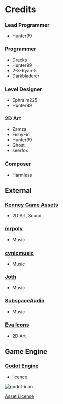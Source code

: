 # Credits

### Lead Programmer
  * Hunter99

### Programmer
  * Dracks
  * Hunter99
  * 2-3-Ryan-5
  * Darkbladercr

### Level Designer
  * Ephraim225
  * Hunter99

### 2D Art
  * Zamza
  * FishyFin
  * Hunter99
  * Ghost
  * seerfox

### Composer
  * Harmless


## External

### [Kenney Game Assets](https://www.kenney.nl/assets)
  * 2D Art, Sound

### [mrpoly](https://opengameart.org/content/menu-music)
  * Music

### [cynicmusic](https://opengameart.org/content/awake-megawall-10)
  * Music

### [Joth](https://opengameart.org/content/cyberpunk-moonlight-sonata)
  * Music

### [SubspaceAudio](https://opengameart.org/content/4-chiptunes-adventure)
  * Music

### [Eva Icons](https://akveo.github.io/eva-icons/)
  * 2D Art


## Game Engine

### [Godot Engine](https://godotengine.org)
  * [licence](https://godotengine.org/license)

![godot-icon](res://godot_icon.svg)


[Asset License](https://github.com/Codename-Recon/Gridlock/blob/master/LICENSE_ASSETS.md)
